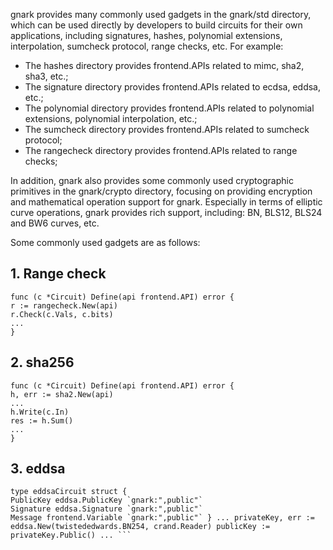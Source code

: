 gnark provides many commonly used gadgets in the gnark/std directory, which can be used directly by developers to build circuits for their own applications, including signatures, hashes, polynomial extensions, interpolation, sumcheck protocol, range checks, etc. For example:

- The hashes directory provides frontend.APIs related to mimc, sha2, sha3, etc.;
- The signature directory provides frontend.APIs related to ecdsa, eddsa, etc.;
- The polynomial directory provides frontend.APIs related to polynomial extensions, polynomial interpolation, etc.;
- The sumcheck directory provides frontend.APIs related to sumcheck protocol;
- The rangecheck directory provides frontend.APIs related to range checks;
  
In addition, gnark also provides some commonly used cryptographic primitives in the gnark/crypto directory, focusing on providing encryption and mathematical operation support for gnark. Especially in terms of elliptic curve operations, gnark provides rich support, including: BN, BLS12, BLS24 and BW6 curves, etc.

Some commonly used gadgets are as follows:

## 1. Range check

```
func (c *Circuit) Define(api frontend.API) error {
r := rangecheck.New(api)
r.Check(c.Vals, c.bits)
...
}
```

## 2. sha256

```
func (c *Circuit) Define(api frontend.API) error {
h, err := sha2.New(api)
...
h.Write(c.In)
res := h.Sum()
...
}
```

## 3. eddsa

```
type eddsaCircuit struct {
PublicKey eddsa.PublicKey `gnark:",public"`
Signature eddsa.Signature `gnark:",public"`
Message frontend.Variable `gnark:",public"` } ... privateKey, err := eddsa.New(twistededwards.BN254, crand.Reader) publicKey := privateKey.Public() ... ```
```
